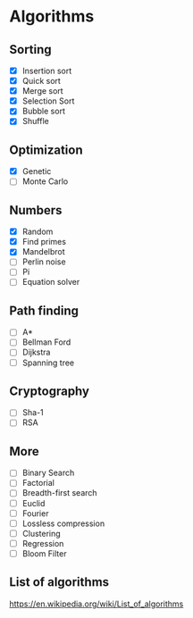 # Algorithms
## Sorting
- [x] Insertion sort
- [x] Quick sort
- [x] Merge sort
- [x] Selection Sort
- [x] Bubble sort
- [x] Shuffle

## Optimization
- [x] Genetic
- [ ] Monte Carlo

## Numbers
- [x] Random
- [x] Find primes
- [x] Mandelbrot
- [ ] Perlin noise
- [ ] Pi
- [ ] Equation solver

## Path finding
- [ ] A*
- [ ] Bellman Ford
- [ ] Dijkstra
- [ ] Spanning tree

## Cryptography
- [ ] Sha-1
- [ ] RSA

## More
- [ ] Binary Search
- [ ] Factorial
- [ ] Breadth-first search
- [ ] Euclid
- [ ] Fourier
- [ ] Lossless compression
- [ ] Clustering
- [ ] Regression
- [ ] Bloom Filter

## List of algorithms
https://en.wikipedia.org/wiki/List_of_algorithms

